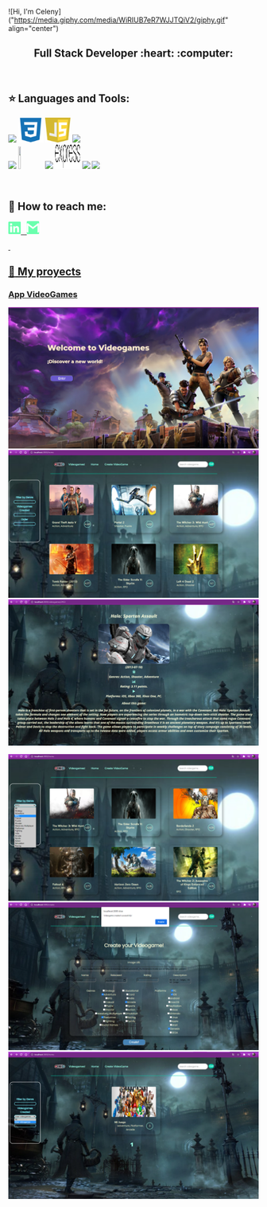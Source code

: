 ![Hi, I'm Celeny]("https://media.giphy.com/media/WiRIUB7eR7WJJTQiV2/giphy.gif" align="center")

<h2 align="center">
Full Stack Developer :heart: :computer:
</h2>

&nbsp;&nbsp;


## :star: Languages and Tools:

<p>
  <code><img width="10%" src="https://www.vectorlogo.zone/logos/w3_html5/w3_html5-ar21.svg"></code>
  <code><img width="10%" height="50px" src="https://github.com/CelenyAndrea/CelenyAndrea/blob/main/logos/1200px-Devicon-css3-plain.svg.png"></code>
  <code><img width="10%" height="50px" src="https://github.com/CelenyAndrea/CelenyAndrea/blob/main/logos/javascript-1.svg"></code>
  <code><img width="10%" src="https://www.vectorlogo.zone/logos/git-scm/git-scm-ar21.svg"></code>
  <br />
  <code><img width="10%" src="https://www.vectorlogo.zone/logos/reactjs/reactjs-ar21.svg"></code>
  <code><img width="10%" height="45" src="https://cdn.worldvectorlogo.com/logos/redux.svg"></code>
  <code><img width="10%" src="https://www.vectorlogo.zone/logos/nodejs/nodejs-ar21.svg"></code>
  <code><img  width="10%" height="50px" src="https://github.com/CelenyAndrea/CelenyAndrea/blob/main/logos/expressjs.svg"></code>
  <code><img width="10%" src="https://www.vectorlogo.zone/logos/postgresql/postgresql-ar21.svg"></code>
  <code><img width="10%" src="https://www.vectorlogo.zone/logos/sequelizejs/sequelizejs-ar21.svg"></code>
  <br />
</p>

&nbsp;

## :paperclip: How to reach me:
<span >
<a href="https://www.linkedin.com/in/celenysantana/" ><img width="5%" src="https://github.com/CelenyAndrea/CelenyAndrea/blob/main/logos/linkedin-icon.png"> &nbsp;
<a href="celenyandrea@gmail.com" ><img width="5%" src="https://github.com/CelenyAndrea/CelenyAndrea/blob/main/logos/gmail-icon%20green.png">
</span>

&nbsp;

## :pushpin: My proyects

<h3>App VideoGames</h3>
<p>
  <a><img src="https://github.com/CelenyAndrea/CelenyAndrea/blob/main/images/videogames/Landing.png"></a>
  <a><img src="https://github.com/CelenyAndrea/CelenyAndrea/blob/main/images/videogames/Home.png"></a>
  <a><img src="https://github.com/CelenyAndrea/CelenyAndrea/blob/main/images/videogames/Detalle.png"></a>
</p>
<p>
  <a><img src="https://github.com/CelenyAndrea/CelenyAndrea/blob/main/images/videogames/Filter.png"></a>
  <a><img src="https://github.com/CelenyAndrea/CelenyAndrea/blob/main/images/videogames/Formulario.png"></a>
  <a><img src="https://github.com/CelenyAndrea/CelenyAndrea/blob/main/images/videogames/VgUser.png"></a>
</p>

&nbsp;
